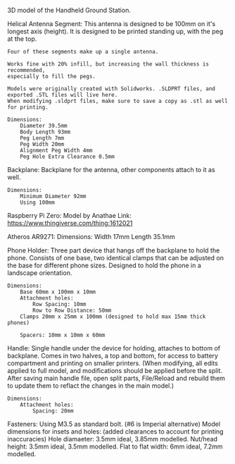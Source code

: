 3D model of the Handheld Ground Station.

Helical Antenna Segment:
	This antenna is designed to be 100mm on it's longest axis (height).
	It is designed to be printed standing up, with the peg at the top.

	Four of these segments make up a single antenna.

	Works fine with 20% infill, but increasing the wall thickness is recommended,
	especially to fill the pegs.

	Models were originally created with Solidworks. .SLDPRT files, and exported .STL files will live here.
	When modifying .sldprt files, make sure to save a copy as .stl as well for printing.

	Dimensions:
		Diameter 39.5mm
		Body Length 93mm
		Peg Length 7mm
		Peg Width 20mm
		Alignment Peg Width 4mm
		Peg Hole Extra Clearance 0.5mm

Backplane:
	Backplane for the antenna, other components attach to it as well.

	Dimensions:
		Minimum Diameter 92mm
		Using 100mm

Raspberry Pi Zero:
	Model by Anathae
	Link: https://www.thingiverse.com/thing:1612021

Atheros AR9271:
	Dimensions:
		Width 17mm
		Length 35.1mm

Phone Holder:
	Three part device that hangs off the backplane to hold the phone.
	Consists of one base, two identical clamps that can be adjusted on the base for different phone sizes.
	Designed to hold the phone in a landscape orientation.

	Dimensions:
		Base 60mm x 100mm x 10mm
		Attachment holes:
			Row Spacing: 10mm
			Row to Row Distance: 50mm
		Clamps 20mm x 25mm x 100mm (designed to hold max 15mm thick phones)

		Spacers: 10mm x 10mm x 60mm

Handle:
	Single handle under the device for holding, attaches to bottom of backplane.
	Comes in two halves, a top and bottom, for access to battery compartment and printing on smaller printers.
	(When modifying, all edits applied to full model, and modifications should be applied before the split. After saving main handle file, open split parts, File/Reload and rebuild them to update them to reflact the changes in the main model.)

	Dimensions:
		Attachment holes:
			Spacing: 20mm

Fasteners:
	Using M3.5 as standard bolt. (#6 is Imperial alternative)
		Model dimensions for insets and holes: (added clearances to account for printing inaccuracies)
			Hole diamaeter: 3.5mm ideal, 3.85mm modelled.
			Nut/head height: 3.5mm ideal, 3.5mm modelled.
			Flat to flat width: 6mm ideal, 7.2mm modelled.